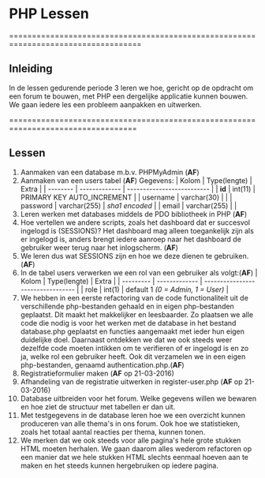 # PHP Lessen
===================================================================================
## Inleiding

In de lessen gedurende periode 3 leren we hoe, gericht op de opdracht om een forum
te bouwen, met PHP een dergelijke applicatie kunnen bouwen. We gaan iedere les een
probleem aanpakken en uitwerken.

==================================================================================
## Lessen

1. Aanmaken van een database m.b.v. PHPMyAdmin (**AF**)
2. Aanmaken van een users tabel (**AF**)
    Gegevens:
    | Kolom    | Type(lengte)  | Extra                      |
    | -------- | ------------- | -------------------------- |
    | **id**   | int(11)       | PRIMARY KEY AUTO_INCREMENT |
    | username | varchar(30)   |                            |
    | password | varchar(255)  | *sha1 encoded*             |
    | email    | varchar(255)  |                            |
2. Leren werken met databases middels de PDO bibliotheek in PHP (**AF**)
3. Hoe vertellen we andere scripts, zoals het dashboard dat er succesvol
   ingelogd is (SESSIONS)? Het dashboard mag alleen toegankelijk zijn als
   er ingelogd is, anders brengt iedere aanroep naar het dashboard de gebruiker
   weer terug naar het inlogscherm. (**AF**)
4. We leren dus wat SESSIONS zijn en hoe we deze dienen te gebruiken.(**AF**)
5. In de tabel users verwerken we een rol van een gebruiker als volgt:(**AF**)
                  | Kolom     | Type(lengte)  | Extra                             |
                  | --------- | ------------- | --------------------------------- |
                  | role      | int(1)        | default 1 *(0 = Admin, 1 = User)* |
6. We hebben in een eerste refactoring van de code functionaliteit uit de
   verschillende php-bestanden gehaald en in eigen php-bestanden geplaatst. Dit
   maakt het makkelijker en leesbaarder. Zo plaatsen we alle code die nodig is
   voor het werken met de database in het bestand database.php geplaatst en
   functies aangemaakt met ieder hun eigen duidelijke doel. Daarnaast ontdekken
   we dat we ook steeds weer dezelfde code moeten intikken om te verifieren of
   er ingelogd is en zo ja, welke rol een gebruiker heeft. Ook dit verzamelen we
   in een eigen php-bestanden, genaamd authentication.php.(**AF**)
7. Registratieformulier maken (**AF** op 21-03-2016)
8. Afhandeling van de registratie uitwerken in register-user.php (**AF** op 21-03-2016)
9. Database uitbreiden voor het forum. Welke gegevens willen we bewaren en hoe
   ziet de structuur met tabellen er dan uit.
10. Met testgegevens in de database leren hoe we een overzicht kunnen produceren
   van alle thema's in ons forum. Ook hoe we statistieken, zoals het totaal aantal
   reacties per thema, kunnen tonen.
11. We merken dat we ook steeds voor alle pagina's hele grote stukken HTML moeten
   herhalen. We gaan daarom alles wederom refactoren op een manier dat we hele
   stukken HTML slechts eenmaal hoeven aan te maken en het steeds kunnen hergebruiken
   op iedere pagina.